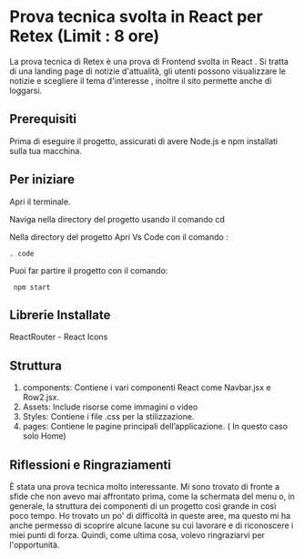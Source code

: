 # Prova tecnica svolta in React per Retex (Limit : 8 ore) 

La prova tecnica di Retex è una prova di Frontend svolta in  React . 
Si tratta di una landing page di notizie d'attualità,  gli utenti possono visualizzare le notizie e scegliere il tema d'interesse , inoltre il sito permette anche di loggarsi.

## Prerequisiti 

Prima di eseguire il progetto, assicurati di avere Node.js e npm installati sulla tua macchina.

## Per iniziare

Apri il terminale.

Naviga nella directory del progetto usando il comando cd

 Nella directory del progetto Apri Vs Code con il comando  :

    . code


Puoi far partire il progetto con il comando:

    
     npm start
    

## Librerie Installate 

ReactRouter - React Icons

## Struttura 

1. components: Contiene i vari componenti React come Navbar.jsx e Row2.jsx.
2. Assets: Include risorse come immagini o video
3. Styles: Contiene i file .css per la stilizzazione.
4. pages: Contiene le pagine principali dell’applicazione. ( In questo caso solo Home)


## Riflessioni e Ringraziamenti 

È stata una prova tecnica molto interessante. Mi sono trovato di fronte a sfide che non avevo mai affrontato prima, come la schermata del menu o, in generale, la struttura dei componenti di un progetto così grande in così poco tempo. Ho trovato un po' di difficoltà in queste aree, ma questo mi ha anche permesso di scoprire alcune lacune su cui lavorare e di riconoscere i miei punti di forza. Quindi, come ultima cosa, volevo ringraziarvi per l'opportunità.


